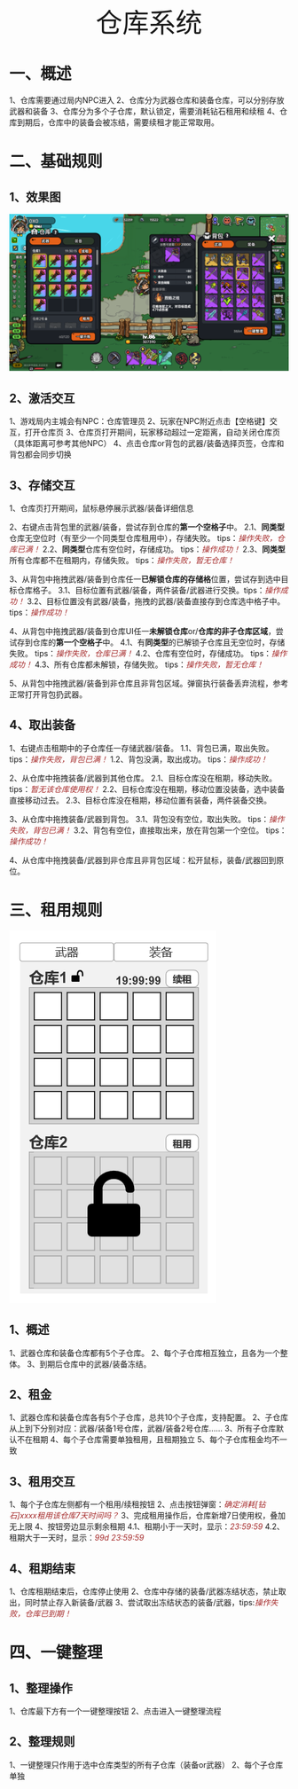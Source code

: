 <div align='center'>
    <font size="70">
        仓库系统
    </font>
</div>

# 一、概述

1、仓库需要通过局内NPC进入
2、仓库分为武器仓库和装备仓库，可以分别存放武器和装备
3、仓库分为多个子仓库，默认锁定，需要消耗钻石租用和续租
4、仓库到期后，仓库中的装备会被冻结，需要续租才能正常取用。

# 二、基础规则

## 1、效果图

![image](仓库.png)

## 2、激活交互

1、游戏局内主城会有NPC：仓库管理员
2、玩家在NPC附近点击【空格键】交互，打开仓库页
3、仓库页打开期间，玩家移动超过一定距离，自动关闭仓库页（具体距离可参考其他NPC）
4、点击仓库or背包的武器/装备选择页签，仓库和背包都会同步切换

## 3、存储交互

1、仓库页打开期间，鼠标悬停展示武器/装备详细信息

2、右键点击背包里的武器/装备，尝试存到仓库的**第一个空格子**中。
2.1、**同类型**仓库无空位时（有至少一个同类型仓库租用中），存储失败。 tips：<font color=brown >*操作失败，仓库已满！*</font>
2.2、**同类型**仓库有空位时，存储成功。 tips：<font color=brown >*操作成功！*</font>
2.3、**同类型**所有仓库都不在租期内，存储失败。 tips：<font color=brown >*操作失败，暂无仓库！*</font>

3、从背包中拖拽武器/装备到仓库任一**已解锁仓库的存储格**位置，尝试存到选中目标仓库格子。
3.1、目标位置有武器/装备，两件装备/武器进行交换。tips：<font color=brown >*操作成功！*</font>
3.2、目标位置没有武器/装备，拖拽的武器/装备直接存到仓库选中格子中。tips：<font color=brown >*操作成功！*</font>

4、从背包中拖拽武器/装备到仓库UI任一**未解锁仓库**or/**仓库的非子仓库区域**，尝试存到仓库的**第一个空格子**中。
4.1、有**同类型**的已解锁子仓库且无空位时，存储失败。 tips：<font color=brown >*操作失败，仓库已满！*</font>
4.2、仓库有空位时，存储成功。 tips：<font color=brown >*操作成功！*</font>
4.3、所有仓库都未解锁，存储失败。 tips：<font color=brown >*操作失败，暂无仓库！*</font>

5、从背包中拖拽武器/装备到非仓库且非背包区域。弹窗执行装备丢弃流程，参考正常打开背包扔武器。

## 4、取出装备

1、右键点击租期中的子仓库任一存储武器/装备。
1.1、背包已满，取出失败。 tips：<font color=brown >*操作失败，背包已满！*</font>
1.2、背包没满，取出成功。 tips：<font color=brown >*操作成功！*</font>

2、从仓库中拖拽装备/武器到其他仓库。
2.1、目标仓库没在租期，移动失败。   tips：<font color=brown >*暂无该仓库使用权！*</font>
2.2、目标仓库没在租期，移动位置没装备，选中装备直接移动过去。
2.3、目标仓库没在租期，移动位置有装备，两件装备交换。

3、从仓库中拖拽装备/武器到背包。
3.1、背包没有空位，取出失败。   tips：<font color=brown >*操作失败，背包已满！*</font>
3.2、背包有空位，直接取出来，放在背包第一个空位。   tips：<font color=brown >*操作成功！*</font>

4、从仓库中拖拽装备/武器到非仓库且非背包区域：松开鼠标，装备/武器回到原位。

# 三、租用规则

![image](租用示意图.png)

## 1、概述

1、武器仓库和装备仓库都有5个子仓库。
2、每个子仓库相互独立，且各为一个整体。
3、到期后仓库中的武器/装备冻结。

## 2、租金

1、武器仓库和装备仓库各有5个子仓库，总共10个子仓库，支持配置。
2、子仓库从上到下分别对应：武器/装备1号仓库，武器/装备2号仓库......
3、所有子仓库默认不在租期
4、每个子仓库需要单独租用，且租期独立
5、每个子仓库租金均不一致

## 3、租用交互

1、每个子仓库左侧都有一个租用/续租按钮
2、点击按钮弹窗：<font color=brown >*确定消耗[钻石]xxxx租用该仓库7天时间吗？*</font>
3、完成租用操作后，仓库新增7日使用权，叠加无上限
4、按钮旁边显示剩余租期
4.1、租期小于一天时，显示：<font color=brown >*23:59:59*</font>
4.2、租期大于一天时，显示：<font color=brown >*99d  23:59:59*</font>

## 4、租期结束

1、仓库租期结束后，仓库停止使用
2、仓库中存储的装备/武器冻结状态，禁止取出，同时禁止存入新装备/武器
3、尝试取出冻结状态的装备/武器，tips:<font color=brown >*操作失败，仓库已到期！*</font>

# 四、一键整理

## 1、整理操作

1、仓库最下方有一个一键整理按钮
2、点击进入一键整理流程

## 2、整理规则

1、一键整理只作用于选中仓库类型的所有子仓库（装备or武器）
2、每个子仓库单独
